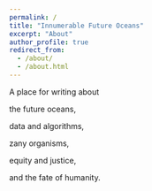 ```yaml
---
permalink: /
title: "Innumerable Future Oceans"
excerpt: "About"
author_profile: true
redirect_from: 
  - /about/
  - /about.html
---
```




A place for writing about 

the future oceans, 

data and algorithms, 

zany organisms,

equity and justice, 

and the fate of humanity. 

